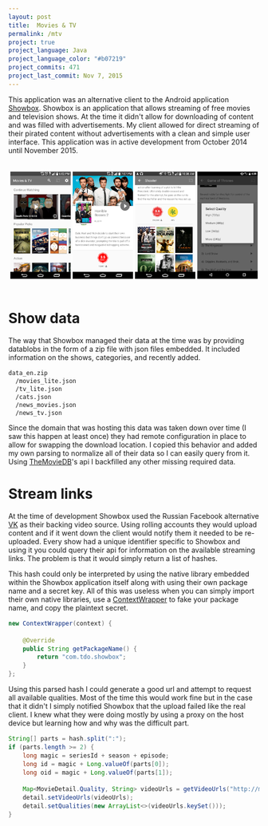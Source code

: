 ```yaml
---
layout: post
title:  Movies & TV
permalink: /mtv
project: true
project_language: Java
project_language_color: "#b07219"
project_commits: 471
project_last_commit: Nov 7, 2015
---
```


This application was an alternative client to the Android application [Showbox](https://showboxdownloadapps.com/). Showbox is an application that allows streaming of free movies and television shows. At the time it didn't allow for downloading of content and was filled with advertisements. My client allowed for direct streaming of their pirated content without advertisements with a clean and simple user interface. This application was in active development from October 2014 until November 2015.

<p align="center" style="padding-top:20px;padding-bottom:20px;">
  <img src="/assets/mtv/image1.png" width="24%" />
  <img src="/assets/mtv/image2.png" width="24%" />
  <img src="/assets/mtv/image3.png" width="24%" />
  <img src="/assets/mtv/image4.png" width="24%" />
</p>

# Show data
The way that Showbox managed their data at the time was by providing datablobs in the form of a zip file with json files embedded. It included information on the shows, categories, and recently added.
~~~
data_en.zip
  /movies_lite.json
  /tv_lite.json
  /cats.json
  /news_movies.json
  /news_tv.json
~~~

Since the domain that was hosting this data was taken down over time (I saw this happen at least once) they had remote configuration in place to allow for swapping the download location. I copied this behavior and added my own parsing to normalize all of their data so I can easily query from it. Using [TheMovieDB](https://www.themoviedb.org/)'s api I backfilled any other missing required data.

# Stream links
At the time of development Showbox used the Russian Facebook alternative [VK](https://vk.com/) as their backing video source. Using rolling accounts they would upload content and if it went down the client would notify them it needed to be re-uploaded. Every show had a unique identifier specific to Showbox and using it you could query their api for information on the available streaming links. The problem is that it would simply return a list of hashes.

This hash could only be interpreted by using the native library embedded within the Showbox application itself along with using their own package name and a secret key. All of this was useless when you can simply import their own native libraries, use a [ContextWrapper](https://developer.android.com/reference/android/content/ContextWrapper) to fake your package name, and copy the plaintext secret.

~~~ java
new ContextWrapper(context) {

    @Override
    public String getPackageName() {
        return "com.tdo.showbox";
    }
};
~~~

Using this parsed hash I could generate a good url and attempt to request all available qualities. Most of the time this would work fine but in the case that it didn't I simply notified Showbox that the upload failed like the real client. I knew what they were doing mostly by using a proxy on the host device but learning how and why was the difficult part.
~~~ java
String[] parts = hash.split(":");
if (parts.length >= 2) {
    long magic = seriesId + season + episode;
    long id = magic + Long.valueOf(parts[0]);
    long oid = magic + Long.valueOf(parts[1]);

    Map<MovieDetail.Quality, String> videoUrls = getVideoUrls("http://m.vk.com/video" + id + "_" + oid);
    detail.setVideoUrls(videoUrls);
    detail.setQualities(new ArrayList<>(videoUrls.keySet()));
}
~~~
